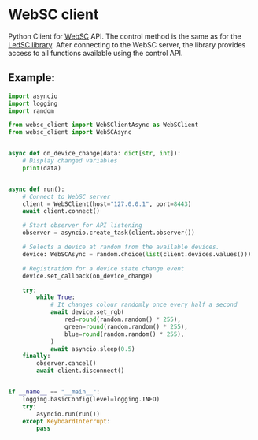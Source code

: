 # WebSC client

Python Client for [WebSC] API.
The control method is the same as for the [LedSC library].
After connecting to the WebSC server,
the library provides access to all functions available using the control API.

## Example:
```python
import asyncio
import logging
import random

from websc_client import WebSClientAsync as WebSClient
from websc_client import WebSCAsync


async def on_device_change(data: dict[str, int]):
    # Display changed variables
    print(data)


async def run():
    # Connect to WebSC server
    client = WebSClient(host="127.0.0.1", port=8443)
    await client.connect()

    # Start observer for API listening
    observer = asyncio.create_task(client.observer())

    # Selects a device at random from the available devices.
    device: WebSCAsync = random.choice(list(client.devices.values()))

    # Registration for a device state change event
    device.set_callback(on_device_change)

    try:
        while True:
            # It changes colour randomly once every half a second
            await device.set_rgb(
                red=round(random.random() * 255),
                green=round(random.random() * 255),
                blue=round(random.random() * 255),
            )
            await asyncio.sleep(0.5)
    finally:
        observer.cancel()
        await client.disconnect()


if __name__ == "__main__":
    logging.basicConfig(level=logging.INFO)
    try:
        asyncio.run(run())
    except KeyboardInterrupt:
        pass
```


[WebSC]:https://gitlab.com/ledsc/websc
[LedSC library]:https://pypi.org/project/ledsc/